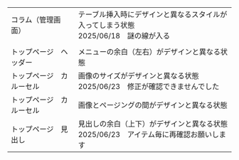 |              |                                                       |
| ------------ | ----------------------------------------------------- |
| コラム（管理画面）    | テーブル挿入時にデザインと異なるスタイルが入ってしまう状態  <br>2025/06/18　謎の線が入る  |
|              |                                                       |
| トップページ　ヘッダー  | メニューの余白（左右）がデザインと異なる状態                                |
| トップページ　カルーセル | 画像のサイズがデザインと異なる状態  <br>2025/06/23　修正が確認できませんでした       |
| トップページ　カルーセル | 画像とページングの間がデザインと異なる状態                                 |
| トップページ　見出し   | 見出しの余白（上下）がデザインと異なる状態  <br>2025/06/23　アイテム毎に再確認お願いします |